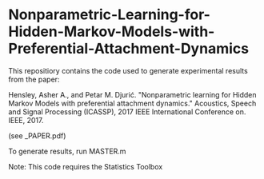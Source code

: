 # Nonparametric-Learning-for-Hidden-Markov-Models-with-Preferential-Attachment-Dynamics

This repositiory contains the code used to generate experimental results from the paper:

Hensley, Asher A., and Petar M. Djurić. "Nonparametric learning for Hidden Markov Models with preferential attachment dynamics." Acoustics, Speech and Signal Processing (ICASSP), 2017 IEEE International Conference on. IEEE, 2017.

(see \_PAPER.pdf)

To generate results, run MASTER.m

Note: This code requires the Statistics Toolbox
